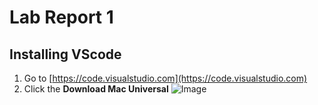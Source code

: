 # Lab Report 1

## Installing VScode
1. Go to [https://code.visualstudio.com](https://code.visualstudio.com)
2. Click the **Download Mac Universal**
![Image](imageName.png)
